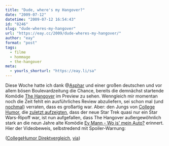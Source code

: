 ```yaml
---
title: "Dude, where's my Hangover?"
date: "2009-07-12"
datetime: "2009-07-12 16:54:43"
id: "8246"
slug: "dude-wheres-my-hangover"
url: "https://eay.cc/2009/dude-wheres-my-hangover/"
author: "eay"
format: "post"
tags:
  - filme
  - hommage
  - the-hangover
meta:
  - yourls_shorturl: "https://eay.li/sa"
---
```


Diese Woche hatte ich dank @[Asphar](http://twitter.com/Asphar) und einer großen deutschen und vor allem bösen Boulevardzeitung die Chance, bereits die demnächst startende Komödie [The Hangover](http://www.imdb.com/title/tt1119646/) im Preview zu sehen. Wenngleich mir momentan noch die Zeit fehlt ein ausführliches Review abzuliefern, sei schon mal (und [nochmal](http://twitter.com/Eay/status/2502087078)) verraten, dass es großartig war. Aber: den Jungs von [College Humor](http://www.collegehumor.com/), die [zuletzt aufzeigten](//eay.cc/2009/abrams-put-the-star-wars-into-star-trek/), dass der neue Star Trek quasi nur ein Star Wars-Ripoff war, ist nun aufgefallen, dass The Hangover außergewöhnlich stark an die neun Jahre alte Komödie [Ey Mann - Wo is' mein Auto?](http://www.amazon.de/exec/obidos/ASIN/B0021BA3GW/eayznet-21) erinnert. Hier der Videobeweis, selbstredend mit Spoiler-Warnung:

 ([CollegeHumor Direktvergleich](http://www.collegehumor.com/video:1915202), [via](http://www.slashfilm.com/2009/07/10/lol-the-hangover-was-a-rip-off-of-dude-wheres-my-car/))
